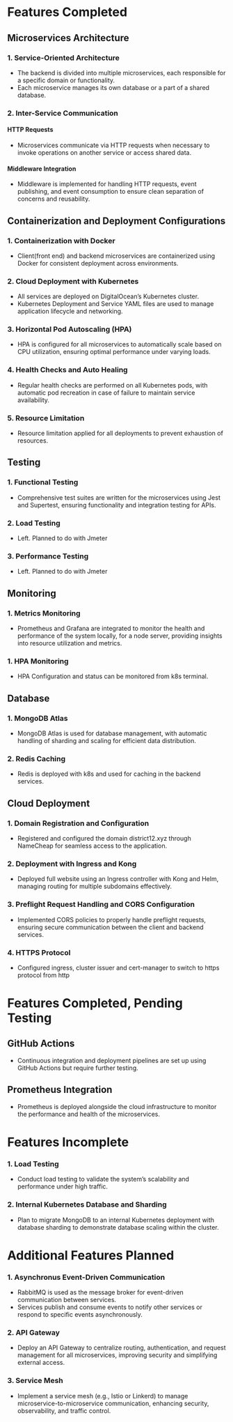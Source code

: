 # Features Completed

## Microservices Architecture

### 1. Service-Oriented Architecture
- The backend is divided into multiple microservices, each responsible for a specific domain or functionality.
- Each microservice manages its own database or a part of a shared database.

### 2. Inter-Service Communication
#### HTTP Requests
- Microservices communicate via HTTP requests when necessary to invoke operations on another service or access shared data.

#### Middleware Integration
- Middleware is implemented for handling HTTP requests, event publishing, and event consumption to ensure clean separation of concerns and reusability.

## Containerization and Deployment Configurations

### 1. Containerization with Docker
- Client(front end) and backend microservices are containerized using Docker for consistent deployment across environments.

### 2. Cloud Deployment with Kubernetes
- All services are deployed on DigitalOcean’s Kubernetes cluster.
- Kubernetes Deployment and Service YAML files are used to manage application lifecycle and networking.

### 3. Horizontal Pod Autoscaling (HPA)
- HPA is configured for all microservices to automatically scale based on CPU utilization, ensuring optimal performance under varying loads.

### 4. Health Checks and Auto Healing
- Regular health checks are performed on all Kubernetes pods, with automatic pod recreation in case of failure to maintain service availability.

### 5. Resource Limitation
- Resource limitation applied for all deployments to prevent exhaustion of resources.

## Testing

### 1. Functional Testing
- Comprehensive test suites are written for the microservices using Jest and Supertest, ensuring functionality and integration testing for APIs.

### 2. Load Testing
- Left. Planned to do with Jmeter

### 3. Performance Testing
- Left. Planned to do with Jmeter

## Monitoring

### 1. Metrics Monitoring
- Prometheus and Grafana are integrated to monitor the health and performance of the system locally, for a node server, providing insights into resource utilization and metrics.

### 1. HPA Monitoring
- HPA Configuration and status can be monitored from k8s terminal.

## Database

### 1. MongoDB Atlas
- MongoDB Atlas is used for database management, with automatic handling of sharding and scaling for efficient data distribution.

### 2. Redis Caching
- Redis is deployed with k8s and used for caching in the backend services.

## Cloud Deployment

### 1. Domain Registration and Configuration
- Registered and configured the domain district12.xyz through NameCheap for seamless access to the application.

### 2. Deployment with Ingress and Kong
- Deployed full website using an Ingress controller with Kong and Helm, managing routing for multiple subdomains effectively.

### 3. Preflight Request Handling and CORS Configuration
- Implemented CORS policies to properly handle preflight requests, ensuring secure communication between the client and backend services.

### 4. HTTPS Protocol
- Configured ingress, cluster issuer and cert-manager to switch to https protocol from http

# Features Completed, Pending Testing

## GitHub Actions
- Continuous integration and deployment pipelines are set up using GitHub Actions but require further testing.

## Prometheus Integration
- Prometheus is deployed alongside the cloud infrastructure to monitor the performance and health of the microservices.

# Features Incomplete

### 1. Load Testing
- Conduct load testing to validate the system’s scalability and performance under high traffic.

### 2. Internal Kubernetes Database and Sharding
- Plan to migrate MongoDB to an internal Kubernetes deployment with database sharding to demonstrate database scaling within the cluster.

# Additional Features Planned

### 1. Asynchronus Event-Driven Communication
- RabbitMQ is used as the message broker for event-driven communication between services.
- Services publish and consume events to notify other services or respond to specific events asynchronously.

### 2. API Gateway
- Deploy an API Gateway to centralize routing, authentication, and request management for all microservices, improving security and simplifying external access.

### 3. Service Mesh
- Implement a service mesh (e.g., Istio or Linkerd) to manage microservice-to-microservice communication, enhancing security, observability, and traffic control.